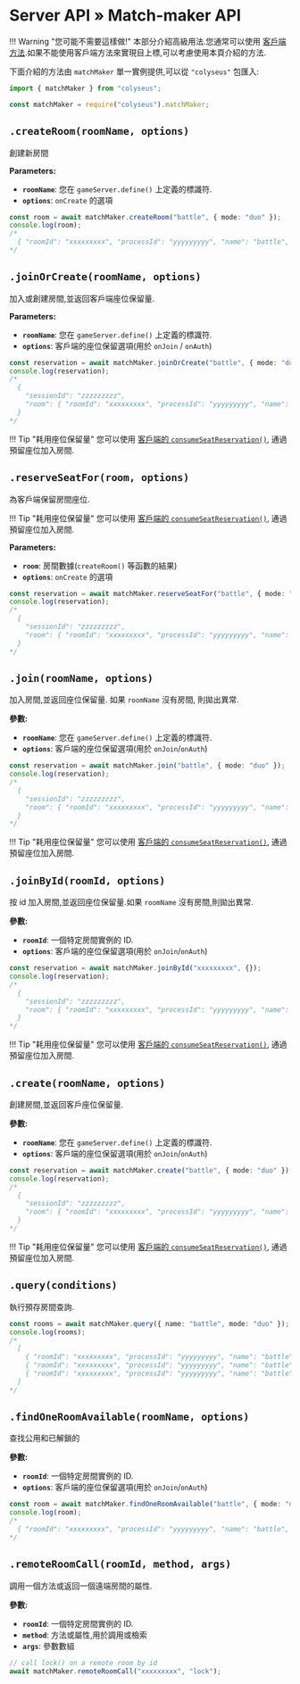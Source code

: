 # Server API &raquo; Match-maker API

!!! Warning "您可能不需要這樣做!"
    本部分介紹高級用法.您通常可以使用 [客戶端方法](/client/client/#methods).如果不能使用客戶端方法來實現目上標,可以考慮使用本頁介紹的方法.

下面介紹的方法由 `matchMaker` 單一實例提供,可以從 `"colyseus"` 包匯入:

```typescript fct_label="TypeScript"
import { matchMaker } from "colyseus";
```

```javascript fct_label="JavaScript"
const matchMaker = require("colyseus").matchMaker;
```

## `.createRoom(roomName, options)`
創建新房間

**Parameters:**

- **`roomName`**: 您在 `gameServer.define()` 上定義的標識符.
- **`options`**: `onCreate` 的選項

```typescript
const room = await matchMaker.createRoom("battle", { mode: "duo" });
console.log(room);
/*
  { "roomId": "xxxxxxxxx", "processId": "yyyyyyyyy", "name": "battle", "locked": false }
*/
```

## `.joinOrCreate(roomName, options)`

加入或創建房間,並返回客戶端座位保留量.

**Parameters:**

- **`roomName`**: 您在 `gameServer.define()` 上定義的標識符.
- **`options`**: 客戶端的座位保留選項(用於 `onJoin` / `onAuth`)

```typescript
const reservation = await matchMaker.joinOrCreate("battle", { mode: "duo" });
console.log(reservation);
/*
  {
    "sessionId": "zzzzzzzzz",
    "room": { "roomId": "xxxxxxxxx", "processId": "yyyyyyyyy", "name": "battle", "locked": false }
  }
*/
```

!!! Tip "耗用座位保留量"
    您可以使用 [客戶端的 `consumeSeatReservation()`](/client/client/#consumeseatreservation-reservation), 通過預留座位加入房間.

## `.reserveSeatFor(room, options)`
為客戶端保留房間座位.

!!! Tip "耗用座位保留量"
    您可以使用 [客戶端的 `consumeSeatReservation()`](/client/client/#consumeseatreservation-reservation), 通過預留座位加入房間.

**Parameters:**

- **`room`**: 房間數據(`createRoom()` 等函數的結果)
- **`options`**: `onCreate` 的選項

```typescript
const reservation = await matchMaker.reserveSeatFor("battle", { mode: "duo" });
console.log(reservation);
/*
  {
    "sessionId": "zzzzzzzzz",
    "room": { "roomId": "xxxxxxxxx", "processId": "yyyyyyyyy", "name": "battle", "locked": false }
  }
*/
```

## `.join(roomName, options)`
加入房間,並返回座位保留量. 如果 `roomName` 沒有房間, 則拋出異常.

**參數:**

- **`roomName`**: 您在 `gameServer.define()` 上定義的標識符.
- **`options`**: 客戶端的座位保留選項(用於 `onJoin`/`onAuth`)

```typescript
const reservation = await matchMaker.join("battle", { mode: "duo" });
console.log(reservation);
/*
  {
    "sessionId": "zzzzzzzzz",
    "room": { "roomId": "xxxxxxxxx", "processId": "yyyyyyyyy", "name": "battle", "locked": false }
  }
*/
```

!!! Tip "耗用座位保留量"
    您可以使用 [客戶端的 `consumeSeatReservation()`](/client/client/#consumeseatreservation-reservation), 通過預留座位加入房間.

## `.joinById(roomId, options)`
按  id 加入房間,並返回座位保留量.如果 `roomName` 沒有房間,則拋出異常.

**參數:**

- **`roomId`**: 一個特定房間實例的 ID.
- **`options`**: 客戶端的座位保留選項(用於 `onJoin`/`onAuth`)

```typescript
const reservation = await matchMaker.joinById("xxxxxxxxx", {});
console.log(reservation);
/*
  {
    "sessionId": "zzzzzzzzz",
    "room": { "roomId": "xxxxxxxxx", "processId": "yyyyyyyyy", "name": "battle", "locked": false }
  }
*/
```

!!! Tip "耗用座位保留量"
    您可以使用 [客戶端的 `consumeSeatReservation()`](/client/client/#consumeseatreservation-reservation), 通過預留座位加入房間.

## `.create(roomName, options)`
創建房間,並返回客戶座位保留量.

**參數:**

- **`roomName`**: 您在 `gameServer.define()` 上定義的標識符.
- **`options`**: 客戶端的座位保留選項(用於 `onJoin`/`onAuth`)

```typescript
const reservation = await matchMaker.create("battle", { mode: "duo" });
console.log(reservation);
/*
  {
    "sessionId": "zzzzzzzzz",
    "room": { "roomId": "xxxxxxxxx", "processId": "yyyyyyyyy", "name": "battle", "locked": false }
  }
*/
```

!!! Tip "耗用座位保留量"
    您可以使用 [客戶端的 `consumeSeatReservation()`](/client/client/#consumeseatreservation-reservation), 通過預留座位加入房間.

## `.query(conditions)`
執行預存房間查詢.

```typescript
const rooms = await matchMaker.query({ name: "battle", mode: "duo" });
console.log(rooms);
/*
  [
    { "roomId": "xxxxxxxxx", "processId": "yyyyyyyyy", "name": "battle", "locked": false },
    { "roomId": "xxxxxxxxx", "processId": "yyyyyyyyy", "name": "battle", "locked": false },
    { "roomId": "xxxxxxxxx", "processId": "yyyyyyyyy", "name": "battle", "locked": false }
  ]
*/
```

## `.findOneRoomAvailable(roomName, options)`
查找公用和已解鎖的

**參數:**

- **`roomId`**: 一個特定房間實例的 ID.
- **`options`**: 客戶端的座位保留選項(用於 `onJoin`/`onAuth`)

```typescript
const room = await matchMaker.findOneRoomAvailable("battle", { mode: "duo" });
console.log(room);
/*
  { "roomId": "xxxxxxxxx", "processId": "yyyyyyyyy", "name": "battle", "locked": false }
*/
```

## `.remoteRoomCall(roomId, method, args)`
調用一個方法或返回一個遠端房間的屬性.

**參數:**

- **`roomId`**: 一個特定房間實例的 ID.
- **`method`**: 方法或屬性,用於調用或檢索
- **`args`**: 參數數組

```typescript
// call lock() on a remote room by id
await matchMaker.remoteRoomCall("xxxxxxxxx", "lock");
```

